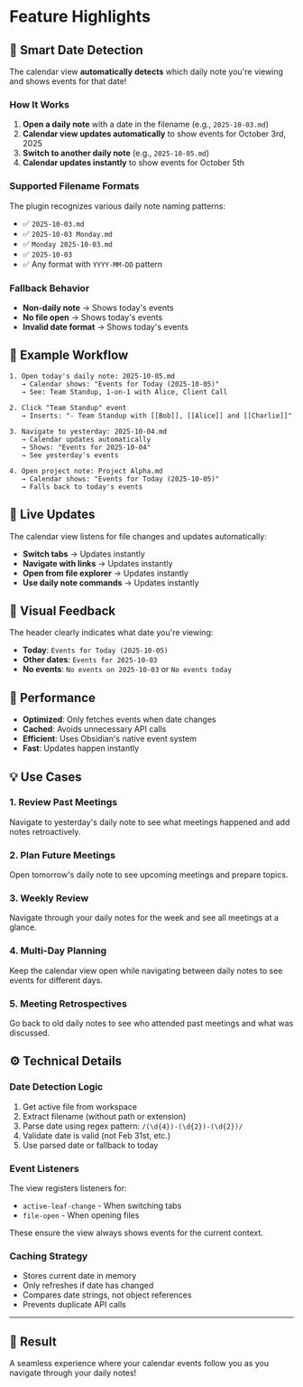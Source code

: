 # Feature Highlights

## 🎯 Smart Date Detection

The calendar view **automatically detects** which daily note you're viewing and shows events for that date!

### How It Works

1. **Open a daily note** with a date in the filename (e.g., `2025-10-03.md`)
2. **Calendar view updates automatically** to show events for October 3rd, 2025
3. **Switch to another daily note** (e.g., `2025-10-05.md`)
4. **Calendar updates instantly** to show events for October 5th

### Supported Filename Formats

The plugin recognizes various daily note naming patterns:

- ✅ `2025-10-03.md`
- ✅ `2025-10-03 Monday.md`
- ✅ `Monday 2025-10-03.md`
- ✅ `2025-10-03`
- ✅ Any format with `YYYY-MM-DD` pattern

### Fallback Behavior

- **Non-daily note** → Shows today's events
- **No file open** → Shows today's events
- **Invalid date format** → Shows today's events

## 📝 Example Workflow

```
1. Open today's daily note: 2025-10-05.md
   → Calendar shows: "Events for Today (2025-10-05)"
   → See: Team Standup, 1-on-1 with Alice, Client Call

2. Click "Team Standup" event
   → Inserts: "- Team Standup with [[Bob]], [[Alice]] and [[Charlie]]"

3. Navigate to yesterday: 2025-10-04.md
   → Calendar updates automatically
   → Shows: "Events for 2025-10-04"
   → See yesterday's events

4. Open project note: Project Alpha.md
   → Calendar shows: "Events for Today (2025-10-05)"
   → Falls back to today's events
```

## 🔄 Live Updates

The calendar view listens for file changes and updates automatically:

- **Switch tabs** → Updates instantly
- **Navigate with links** → Updates instantly
- **Open from file explorer** → Updates instantly
- **Use daily note commands** → Updates instantly

## 🎨 Visual Feedback

The header clearly indicates what date you're viewing:

- **Today**: `Events for Today (2025-10-05)`
- **Other dates**: `Events for 2025-10-03`
- **No events**: `No events on 2025-10-03` or `No events today`

## 🚀 Performance

- **Optimized**: Only fetches events when date changes
- **Cached**: Avoids unnecessary API calls
- **Efficient**: Uses Obsidian's native event system
- **Fast**: Updates happen instantly

## 💡 Use Cases

### 1. Review Past Meetings
Navigate to yesterday's daily note to see what meetings happened and add notes retroactively.

### 2. Plan Future Meetings
Open tomorrow's daily note to see upcoming meetings and prepare topics.

### 3. Weekly Review
Navigate through your daily notes for the week and see all meetings at a glance.

### 4. Multi-Day Planning
Keep the calendar view open while navigating between daily notes to see events for different days.

### 5. Meeting Retrospectives
Go back to old daily notes to see who attended past meetings and what was discussed.

## ⚙️ Technical Details

### Date Detection Logic

1. Get active file from workspace
2. Extract filename (without path or extension)
3. Parse date using regex pattern: `/(\d{4})-(\d{2})-(\d{2})/`
4. Validate date is valid (not Feb 31st, etc.)
5. Use parsed date or fallback to today

### Event Listeners

The view registers listeners for:
- `active-leaf-change` - When switching tabs
- `file-open` - When opening files

These ensure the view always shows events for the current context.

### Caching Strategy

- Stores current date in memory
- Only refreshes if date has changed
- Compares date strings, not object references
- Prevents duplicate API calls

---

## 🎉 Result

A seamless experience where your calendar events follow you as you navigate through your daily notes!
